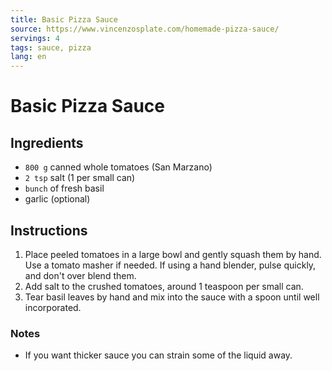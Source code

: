 ```yaml
---
title: Basic Pizza Sauce
source: https://www.vincenzosplate.com/homemade-pizza-sauce/
servings: 4
tags: sauce, pizza
lang: en
---
```


# Basic Pizza Sauce

## Ingredients

- `800 g` canned whole tomatoes (San Marzano)
- `2 tsp` salt (1 per small can)
- `bunch` of fresh basil
- garlic (optional)

## Instructions

1. Place peeled tomatoes in a large bowl and gently squash them by hand. Use a tomato masher if needed. If using a hand blender, pulse quickly, and don't over blend them.
1. Add salt to the crushed tomatoes, around 1 teaspoon per small can.
1. Tear basil leaves by hand and mix into the sauce with a spoon until well incorporated.

### Notes

- If you want thicker sauce you can strain some of the liquid away.
